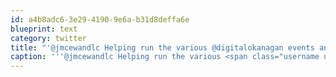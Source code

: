 ```yaml
---
id: a4b8adc6-3e29-4190-9e6a-b31d8deffa6e
blueprint: text
category: twitter
title: "'@jmcewandlc Helping run the various @digitalokanagan events and a few cameos throughout the week. As many as possible!"
caption: '''@jmcewandlc Helping run the various <span class="username username_linked">@<a href="https://twitter.com/digitalokanagan" title="Digital Okanagan">digitalokanagan</a></span> events and a few cameos throughout the week. As many as possible!'
---
```

